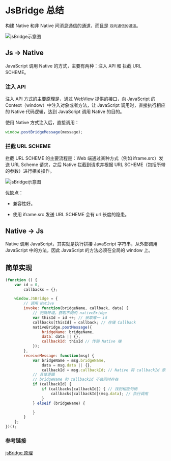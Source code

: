 # JsBridge 总结

构建 Native 和非 Native 间消息通信的通道，而且是 `双向通信的通道`。

![jsBridge示意图](https://user-gold-cdn.xitu.io/2018/3/29/16270f45ca45db54?imageView2/0/w/1280/h/960/format/webp/ignore-error/1)

## Js -> Native

JavaScript 调用 Native 的方式，主要有两种：注入 API 和 拦截 URL SCHEME。

### 注入 API

注入 API 方式的主要原理是，通过 WebView 提供的接口，向 JavaScript 的 Context（window）中注入对象或者方法，让 JavaScript 调用时，直接执行相应的 Native 代码逻辑，达到 JavaScript 调用 Native 的目的。

使用 Native 方式注入后，直接调用：

```js
window.postBridgeMessage(message);
```

### 拦截 URL SCHEME

拦截 URL SCHEME 的主要流程是：Web 端通过某种方式（例如 iframe.src）发送 URL Scheme 请求，之后 Native 拦截到请求并根据 URL SCHEME（包括所带的参数）进行相关操作。

![jsBridge示意图](/blog/js-jsBridge.png)

优缺点：

- 兼容性好。

- 使用 iframe.src 发送 URL SCHEME 会有 url 长度的隐患。

## Native -> Js

Native 调用 JavaScript，其实就是执行拼接 JavaScript 字符串，从外部调用 JavaScript 中的方法，因此 JavaScript 的方法必须在全局的 window 上。

## 简单实现

```js
(function () {
    var id = 0,
        callbacks = {};

    window.JSBridge = {
        // 调用 Native
        invoke: function(bridgeName, callback, data) {
            // 判断环境，获取不同的 nativeBridge
            var thisId = id ++; // 获取唯一 id
            callbacks[thisId] = callback; // 存储 Callback
            nativeBridge.postMessage({
                bridgeName: bridgeName,
                data: data || {},
                callbackId: thisId // 传到 Native 端
            });
        },
        receiveMessage: function(msg) {
            var bridgeName = msg.bridgeName,
                data = msg.data || {},
                callbackId = msg.callbackId; // Native 将 callbackId 原封不动传回
            // 具体逻辑
            // bridgeName 和 callbackId 不会同时存在
            if (callbackId) {
                if (callbacks[callbackId]) { // 找到相应句柄
                    callbacks[callbackId](msg.data); // 执行调用
                }
            } elseif (bridgeName) {

            }
        }
    };
})();
```

### 参考链接

[jsBridge 原理](https://juejin.im/post/5abca877f265da238155b6bc)
